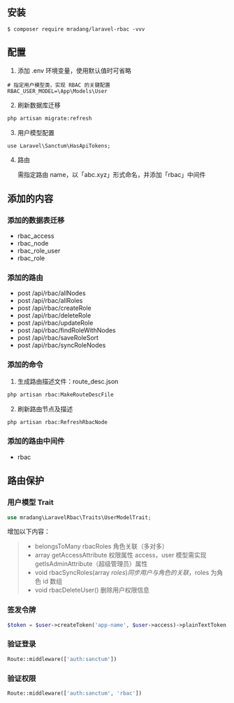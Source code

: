 ## 安装

```shell
$ composer require mradang/laravel-rbac -vvv
```

## 配置

1. 添加 .env 环境变量，使用默认值时可省略

```
# 指定用户模型类，实现 RBAC 的关键配置
RBAC_USER_MODEL=\App\Models\User
```

2. 刷新数据库迁移

```bash
php artisan migrate:refresh
```

3. 用户模型配置

```
use Laravel\Sanctum\HasApiTokens;
```

4. 路由

   需指定路由 name，以「abc.xyz」形式命名，并添加「rbac」中间件

## 添加的内容

### 添加的数据表迁移

- rbac_access
- rbac_node
- rbac_role_user
- rbac_role

### 添加的路由

- post /api/rbac/allNodes
- post /api/rbac/allRoles
- post /api/rbac/createRole
- post /api/rbac/deleteRole
- post /api/rbac/updateRole
- post /api/rbac/findRoleWithNodes
- post /api/rbac/saveRoleSort
- post /api/rbac/syncRoleNodes

### 添加的命令

1. 生成路由描述文件：route_desc.json

```bash
php artisan rbac:MakeRouteDescFile
```

2. 刷新路由节点及描述

```bash
php artisan rbac:RefreshRbacNode
```

### 添加的路由中间件

- rbac

## 路由保护

### 用户模型 Trait

```php
use mradang\LaravelRbac\Traits\UserModelTrait;
```

增加以下内容：

> - belongsToMany rbacRoles 角色关联（多对多）
> - array getAccessAttribute 权限属性 access，user 模型需实现 getIsAdminAttribute（超级管理员）属性
> - void rbacSyncRoles(array $roles) 同步用户与角色的关联，$roles 为角色 id 数组
> - void rbacDeleteUser() 删除用户权限信息

### 签发令牌

```php
$token = $user->createToken('app-name', $user->access)->plainTextToken;
```

### 验证登录

```php
Route::middleware(['auth:sanctum'])
```

### 验证权限

```php
Route::middleware(['auth:sanctum', 'rbac'])
```
